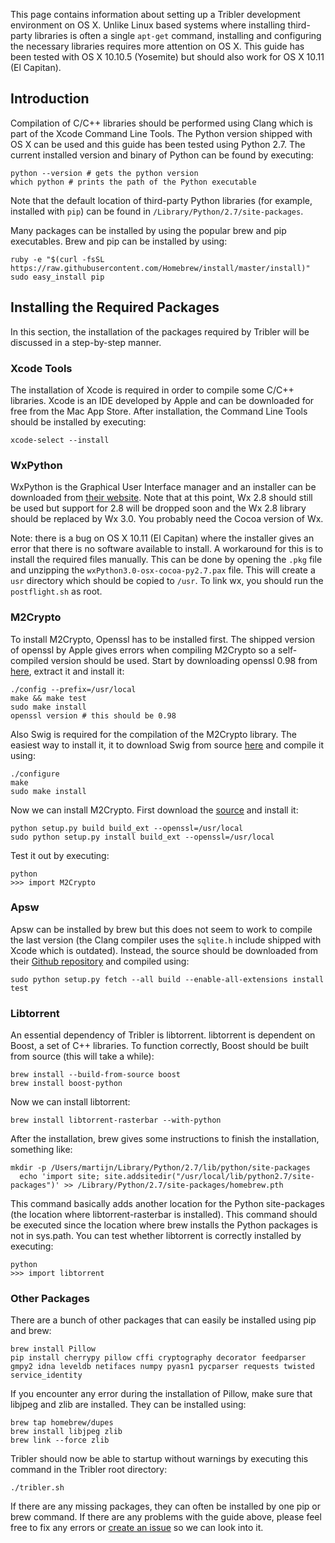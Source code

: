 This page contains information about setting up a Tribler development environment on OS X. Unlike Linux based systems where installing third-party libraries is often a single `apt-get` command, installing and configuring the necessary libraries requires more attention on OS X. This guide has been tested with OS X 10.10.5 (Yosemite) but should also work for OS X 10.11 (El Capitan).

## Introduction
Compilation of C/C++ libraries should be performed using Clang which is part of the Xcode Command Line Tools. The Python version shipped with OS X can be used and this guide has been tested using Python 2.7. The current installed version and binary of Python can be found by executing:

```
python --version # gets the python version
which python # prints the path of the Python executable
```

Note that the default location of third-party Python libraries (for example, installed with `pip`) can be found in `/Library/Python/2.7/site-packages`.

Many packages can be installed by using the popular brew and pip executables. Brew and pip can be installed by using:

```
ruby -e "$(curl -fsSL https://raw.githubusercontent.com/Homebrew/install/master/install)"
sudo easy_install pip
```

## Installing the Required Packages
In this section, the installation of the packages required by Tribler will be discussed in a step-by-step manner.

### Xcode Tools
The installation of Xcode is required in order to compile some C/C++ libraries. Xcode is an IDE developed by Apple and can be downloaded for free from the Mac App Store. After installation, the Command Line Tools should be installed by executing:

```
xcode-select --install
```

### WxPython
WxPython is the Graphical User Interface manager and an installer can be downloaded from [their website](http://www.wxpython.org/download.php). Note that at this point, Wx 2.8 should still be used but support for 2.8 will be dropped soon and the Wx 2.8 library should be replaced by Wx 3.0. You probably need the Cocoa version of Wx.

Note: there is a bug on OS X 10.11 (El Capitan) where the installer gives an error that there is no software available to install. A workaround for this is to install the required files manually. This can be done by opening the `.pkg` file and unzipping the `wxPython3.0-osx-cocoa-py2.7.pax` file. This will create a `usr` directory which should be copied to `/usr`. To link wx, you should run the `postflight.sh` as root.

### M2Crypto
To install M2Crypto, Openssl has to be installed first. The shipped version of openssl by Apple gives errors when compiling M2Crypto so a self-compiled version should be used. Start by downloading openssl 0.98 from [here](https://www.openssl.org/source/), extract it and install it:

```
./config --prefix=/usr/local
make && make test
sudo make install
openssl version # this should be 0.98
```

Also Swig is required for the compilation of the M2Crypto library. The easiest way to install it, it to download Swig from source [here](http://www.swig.org/download.html) and compile it using:

```
./configure
make
sudo make install
```

Now we can install M2Crypto. First download the [source](http://chandlerproject.org/Projects/MeTooCrypto) and install it:

```
python setup.py build build_ext --openssl=/usr/local
sudo python setup.py install build_ext --openssl=/usr/local
```

Test it out by executing:

```
python
>>> import M2Crypto
```

### Apsw
Apsw can be installed by brew but this does not seem to work to compile the last version (the Clang compiler uses the `sqlite.h` include shipped with Xcode which is outdated). Instead, the source should be downloaded from their [Github repository](https://github.com/rogerbinns/apsw) and compiled using:

```
sudo python setup.py fetch --all build --enable-all-extensions install test
```

### Libtorrent
An essential dependency of Tribler is libtorrent. libtorrent is dependent on Boost, a set of C++ libraries. To function correctly, Boost should be built from source (this will take a while):

```
brew install --build-from-source boost
brew install boost-python
```

Now we can install libtorrent:

```
brew install libtorrent-rasterbar --with-python
```

After the installation, brew gives some instructions to finish the installation, something like:

```
mkdir -p /Users/martijn/Library/Python/2.7/lib/python/site-packages
  echo 'import site; site.addsitedir("/usr/local/lib/python2.7/site-packages")' >> /Library/Python/2.7/site-packages/homebrew.pth
```

This command basically adds another location for the Python site-packages (the location where libtorrent-rasterbar is installed). This command should be executed since the location where brew installs the Python packages is not in sys.path. You can test whether libtorrent is correctly installed by executing:

```
python
>>> import libtorrent
```

### Other Packages
There are a bunch of other packages that can easily be installed using pip and brew:

```
brew install Pillow
pip install cherrypy pillow cffi cryptography decorator feedparser gmpy2 idna leveldb netifaces numpy pyasn1 pycparser requests twisted service_identity
```

If you encounter any error during the installation of Pillow, make sure that libjpeg and zlib are installed. They can be installed using:

```
brew tap homebrew/dupes
brew install libjpeg zlib
brew link --force zlib
```

Tribler should now be able to startup without warnings by executing this command in the Tribler root directory:

```
./tribler.sh
```

If there are any missing packages, they can often be installed by one pip or brew command. If there are any problems with the guide above, please feel free to fix any errors or [create an issue](https://github.com/Tribler/tribler/issues/new) so we can look into it.
